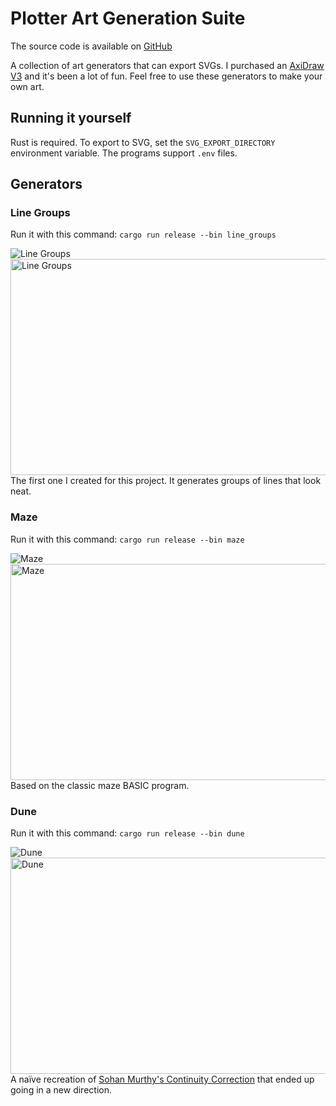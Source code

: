 # Plotter Art Generation Suite

The source code is available on [GitHub]

A collection of art generators that can export SVGs. I purchased an [AxiDraw V3] and it's been a lot of fun. Feel free to use these generators to make your own art.

## Running it yourself

Rust is required. To export to SVG, set the `SVG_EXPORT_DIRECTORY` environment variable. The programs support `.env` files.

## Generators

### Line Groups

Run it with this command: `cargo run release --bin line_groups`

![Line Groups](/previews/line_groups.png)
<Image src="/images/programming/plotlings/line_groups.svg" alt="Line Groups" width="799" height="346" layout="responsive" />
The first one I created for this project. It generates groups of lines that look neat.

### Maze

Run it with this command: `cargo run release --bin maze`

![Maze](/previews/maze.png)
<Image src="/images/programming/plotlings/maze.svg" alt="Maze" width="799" height="346" layout="responsive" />
Based on the classic maze BASIC program.

### Dune

Run it with this command: `cargo run release --bin dune`

![Dune](/previews/dune.png)
<Image src="/images/programming/plotlings/dune.svg" alt="Dune" width="799" height="346" layout="responsive" />
A naïve recreation of [Sohan Murthy's Continuity Correction][continuity-correction] that ended up going in a new direction.

[GitHub]: https://github.com/Velfi/plotlings
[continuity-correction]: https://sohan.space/portfolio/continuity-correction/
[AxiDraw V3]: https://shop.evilmadscientist.com/productsmenu/846
